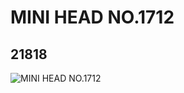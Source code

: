 # MINI HEAD NO.1712
## 21818
![MINI HEAD NO.1712](https://lc-www-live-s.legocdn.com/media/bricks/5/2/6119363.jpg)
